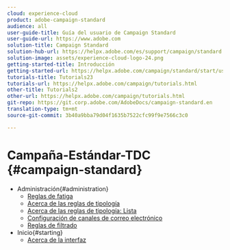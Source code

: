 ```yaml
---
cloud: experience-cloud
product: adobe-campaign-standard
audience: all
user-guide-title: Guía del usuario de Campaign Standard
user-guide-url: https://www.adobe.com
solution-title: Campaign Standard
solution-hub-url: https://helpx.adobe.com/es/support/campaign/standard.html
solution-image: assets/experience-cloud-logo-24.png
getting-started-title: Introducción
getting-started-url: https://helpx.adobe.com/campaign/standard/start/user-guide.html
tutorials-title: Tutorials23
tutorials-url: https://helpx.adobe.com/campaign/tutorials.html
other-title: Tutorials2
other-url: https://helpx.adobe.com/campaign/tutorials.html
git-repo: https://git.corp.adobe.com/AdobeDocs/campaign-standard.en
translation-type: tm+mt
source-git-commit: 3b40a9bba79d04f1635b7522cfc99f9e7566c3c0

---
```



# Campaña-Estándar-TDC {#campaign-standard}

+ Administración{#administration}
   + [Reglas de fatiga](sending/using/fatigue-rules.md)
   + [Acerca de las reglas de tipología](sending/using/about-typology-rules.md)
   + [Acerca de las reglas de tipología: Lista](sending/using/about-typology-rules.md#typology-rules)
   + [Configuración de canales de correo electrónico](administration/using/configuring-email-channel.md)
   + [Reglas de filtrado](sending/using/filtering-rules.md)
+ Inicio{#starting}
   + [Acerca de la interfaz](start/using/about-the-interface.md)
